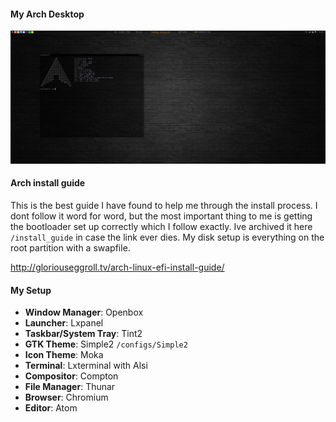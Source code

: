 #### My Arch Desktop
![](screenshots/arch_desktop0.png)

#### Arch install guide

This is the best guide I have found to help me through the install process. I dont follow it word for word, but the most important thing to me is getting the bootloader set up correctly which I follow exactly. Ive archived it here `/install_guide` in case the link ever dies. My disk setup is everything on the root partition with a swapfile.

http://gloriouseggroll.tv/arch-linux-efi-install-guide/

#### My Setup
* **Window Manager**: Openbox
* **Launcher**: Lxpanel
* **Taskbar/System Tray**: Tint2
* **GTK Theme**: Simple2 `/configs/Simple2`
* **Icon Theme**: Moka
* **Terminal**: Lxterminal with Alsi
* **Compositor**: Compton
* **File Manager**: Thunar
* **Browser**: Chromium
* **Editor**: Atom
